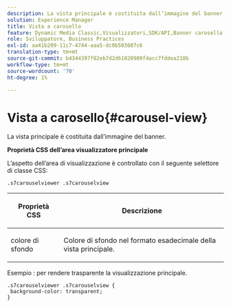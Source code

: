 ```yaml
---
description: La vista principale è costituita dall’immagine del banner.
solution: Experience Manager
title: Vista a carosello
feature: Dynamic Media Classic,Visualizzatori,SDK/API,Banner carosello
role: Sviluppatore, Business Practices
exl-id: aa41b209-11c7-4744-aaa5-dc0b503607c6
translation-type: tm+mt
source-git-commit: b4344397f82eb7d2d61020909f4acc7fddea210b
workflow-type: tm+mt
source-wordcount: '70'
ht-degree: 1%

---
```


# Vista a carosello{#carousel-view}

La vista principale è costituita dall’immagine del banner.

<!--<a id="section_061E550C1C1D4DB2BD663A898895B38C"></a>-->

**Proprietà CSS dell’area visualizzatore principale**

L’aspetto dell’area di visualizzazione è controllato con il seguente selettore di classe CSS:

```
.s7carouselviewer .s7carouselview
```

<table id="table_94EE3F5BBE4547C0B4943471CEE7EDE4"> 
 <thead> 
  <tr> 
   <th colname="col1" class="entry"> <p> Proprietà CSS </p> </th> 
   <th colname="col2" class="entry"> <p>Descrizione </p> </th> 
  </tr> 
 </thead>
 <tbody> 
  <tr> 
   <td colname="col1"> <p> <span class="codeph"> colore di sfondo  </span> </p> </td> 
   <td colname="col2"> <p> Colore di sfondo nel formato esadecimale della vista principale. </p> </td> 
  </tr> 
 </tbody> 
</table>

Esempio : per rendere trasparente la visualizzazione principale.

```
.s7carouselviewer .s7carouselview { 
 background-color: transparent; 
}
```
